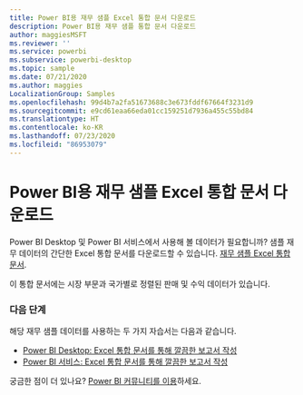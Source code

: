 ```yaml
---
title: Power BI용 재무 샘플 Excel 통합 문서 다운로드
description: Power BI용 재무 샘플 통합 문서 다운로드
author: maggiesMSFT
ms.reviewer: ''
ms.service: powerbi
ms.subservice: powerbi-desktop
ms.topic: sample
ms.date: 07/21/2020
ms.author: maggies
LocalizationGroup: Samples
ms.openlocfilehash: 99d4b7a2fa51673688c3e673fddf67664f3231d9
ms.sourcegitcommit: e9cd61eaa66eda01cc159251d7936a455c55bd84
ms.translationtype: HT
ms.contentlocale: ko-KR
ms.lasthandoff: 07/23/2020
ms.locfileid: "86953079"
---
```

# <a name="download-the-financial-sample-excel-workbook-for-power-bi"></a>Power BI용 재무 샘플 Excel 통합 문서 다운로드
Power BI Desktop 및 Power BI 서비스에서 사용해 볼 데이터가 필요합니까? 샘플 재무 데이터의 간단한 Excel 통합 문서를 다운로드할 수 있습니다. [재무 샘플 Excel 통합 문서](https://go.microsoft.com/fwlink/?LinkID=521962).

이 통합 문서에는 시장 부문과 국가별로 정렬된 판매 및 수익 데이터가 있습니다.

### <a name="next-steps"></a>다음 단계

해당 재무 샘플 데이터를 사용하는 두 가지 자습서는 다음과 같습니다.

- [Power BI Desktop: Excel 통합 문서를 통해 깔끔한 보고서 작성](desktop-excel-stunning-report.md)
- [Power BI 서비스: Excel 통합 문서를 통해 깔끔한 보고서 작성](service-from-excel-to-stunning-report.md)

궁금한 점이 더 있나요? [Power BI 커뮤니티를 이용](https://community.powerbi.com/)하세요.
